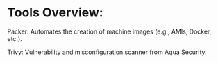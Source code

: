 # Tools Overview:

Packer: Automates the creation of machine images (e.g., AMIs, Docker, etc.).

Trivy: Vulnerability and misconfiguration scanner from Aqua Security.
